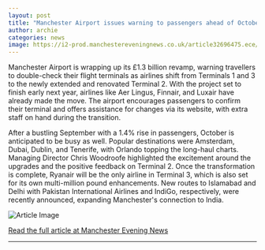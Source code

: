 ```yaml
---
layout: post
title: "Manchester Airport issues warning to passengers ahead of October half term"
author: archie
categories: news
image: https://i2-prod.manchestereveningnews.co.uk/article32696475.ece/ALTERNATES/s1200/0_MCR-Airport-T2-departures.jpg
---
```

Manchester Airport is wrapping up its £1.3 billion revamp, warning travellers to double-check their flight terminals as airlines shift from Terminals 1 and 3 to the newly extended and renovated Terminal 2. With the project set to finish early next year, airlines like Aer Lingus, Finnair, and Luxair have already made the move. The airport encourages passengers to confirm their terminal and offers assistance for changes via its website, with extra staff on hand during the transition.

After a bustling September with a 1.4% rise in passengers, October is anticipated to be busy as well. Popular destinations were Amsterdam, Dubai, Dublin, and Tenerife, with Orlando topping the long-haul charts. Managing Director Chris Woodroofe highlighted the excitement around the upgrades and the positive feedback on Terminal 2. Once the transformation is complete, Ryanair will be the only airline in Terminal 3, which is also set for its own multi-million pound enhancements. New routes to Islamabad and Delhi with Pakistan International Airlines and IndiGo, respectively, were recently announced, expanding Manchester's connection to India.

![Article Image](https://i2-prod.manchestereveningnews.co.uk/article32696475.ece/ALTERNATES/s1200/0_MCR-Airport-T2-departures.jpg)

[Read the full article at Manchester Evening News](https://www.manchestereveningnews.co.uk/news/greater-manchester-news/manchester-airport-issues-warning-passengers-32696404)

---
